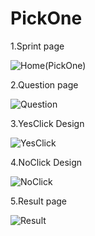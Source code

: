 # PickOne

1.Sprint page

![Home(PickOne)](https://github.com/user-attachments/assets/320825ab-7f21-4e7b-b2a4-238b49a07eb8)



2.Question page

![Question](https://github.com/user-attachments/assets/1974464c-ba58-4af1-b655-ff52d9026c71)



3.YesClick Design

![YesClick](https://github.com/user-attachments/assets/34ec4d3e-29ad-45a2-bc9b-831e8f425980)



4.NoClick Design

![NoClick](https://github.com/user-attachments/assets/9d475f6a-777a-4383-a796-10be04cd83d5)



5.Result page

![Result](https://github.com/user-attachments/assets/8acff588-905d-4835-9305-bc75549a28dd)
